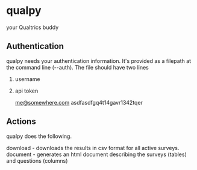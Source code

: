# qualpy
your Qualtrics buddy

## Authentication
qualpy needs your authentication information. It's provided as a filepath at the command line (--auth). The file should have two lines

1. username
2. api token

    me@somewhere.com
    asdfasdfgq4t14gavr1342tqer


## Actions
qualpy does the following.

download - downloads the results in csv format for all active surveys.
document - generates an html document describing the surveys (tables) and questions (columns)